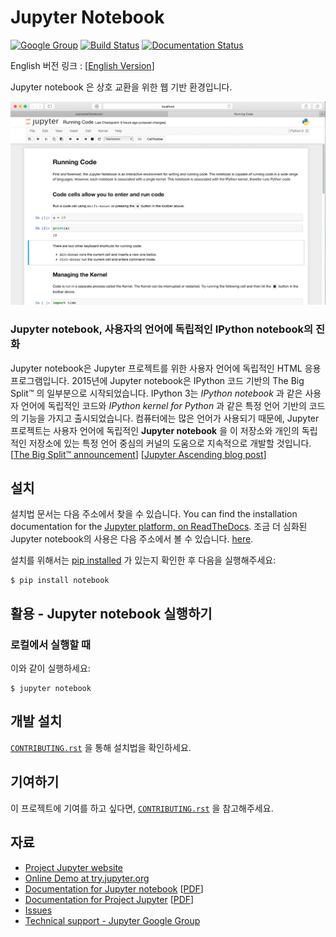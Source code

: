 # Jupyter Notebook

[![Google Group](https://img.shields.io/badge/-Google%20Group-lightgrey.svg)](https://groups.google.com/forum/#!forum/jupyter)
[![Build Status](https://travis-ci.org/jupyter/notebook.svg?branch=main)](https://travis-ci.org/jupyter/notebook)
[![Documentation Status](https://readthedocs.org/projects/jupyter-notebook/badge/?version=latest)](http://jupyter-notebook.readthedocs.io/en/latest/?badge=latest)

English 버전 링크 : [[English Version](http://github.com/jupyter/notebook/)]

Jupyter notebook 은 상호 교환을 위한 웹 기반 환경입니다.

![Jupyter notebook example](resources/running_code_med.png "Jupyter notebook example")

### Jupyter notebook, 사용자의 언어에 독립적인 IPython notebook의 진화
Jupyter notebook은 Jupyter 프로젝트를 위한 사용자 언어에 독립적인 HTML 응용 프로그램입니다.
2015년에 Jupyter notebook은 IPython 코드 기반의 The Big Split™ 의 일부분으로 시작되었습니다.
IPython 3는 *IPython notebook* 과 같은 사용자 언어에 독립적인 코드와 *IPython kernel for Python* 과 같은 특정 언어 기반의 코드의 기능을 가지고 출시되었습니다.
컴퓨터에는 많은 언어가 사용되기 때문에, Jupyter 프로젝트는 사용자 언어에 독립적인 **Jupyter notebook** 을 이 저장소와 개인의 독립적인 저장소에 있는 특정 언어 중심의 커널의 도움으로 지속적으로 개발할 것입니다.
[[The Big Split™ announcement](https://blog.jupyter.org/2015/04/15/the-big-split/)]
[[Jupyter Ascending blog post](http://blog.jupyter.org/2015/08/12/first-release-of-jupyter/)]

## 설치
설치법 문서는 다음 주소에서 찾을 수 있습니다.
You can find the installation documentation for the
[Jupyter platform, on ReadTheDocs](https://jupyter.readthedocs.io/en/latest/install.html).
조금 더 심화된 Jupyter notebook의 사용은 다음 주소에서 볼 수 있습니다.
[here](https://jupyter-notebook.readthedocs.io/en/latest/).

설치를 위해서는
[pip installed](https://pip.readthedocs.io/en/stable/installing/) 가 있는지 확인한 후 다음을 실행해주세요:

    $ pip install notebook

## 활용 - Jupyter notebook 실행하기

### 로컬에서 실행할 때

이와 같이 실행하세요:

    $ jupyter notebook

## 개발 설치

[`CONTRIBUTING.rst`](CONTRIBUTING.rst) 을 통해 설치법을 확인하세요.

## 기여하기

이 프로젝트에 기여를 하고 싶다면, [`CONTRIBUTING.rst`](CONTRIBUTING.rst) 을 참고해주세요.

## 자료
- [Project Jupyter website](https://jupyter.org)
- [Online Demo at try.jupyter.org](https://try.jupyter.org)
- [Documentation for Jupyter notebook](https://jupyter-notebook.readthedocs.io/en/latest/) [[PDF](https://media.readthedocs.org/pdf/jupyter-notebook/latest/jupyter-notebook.pdf)]
- [Documentation for Project Jupyter](https://jupyter.readthedocs.io/en/latest/index.html) [[PDF](https://media.readthedocs.org/pdf/jupyter/latest/jupyter.pdf)]
- [Issues](https://github.com/jupyter/notebook/issues)
- [Technical support - Jupyter Google Group](https://groups.google.com/forum/#!forum/jupyter)
